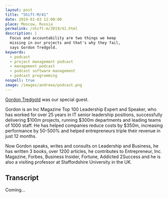 ```yaml
---
layout: post
title: "Shift-M/41"
date: 2019-01-03 12:00:00
place: Moscow, Russia
permalink: /shift-m/2019/41.html
description: |
  Focus and accountability are two things we keep
  missing in our projects and that's why they fail,
  says Gordon Tredgold.
keywords:
  - podcast
  - project management podcast
  - management podcast
  - podcast software management
  - podcast programming
nospell: true
image: /images/andreea/podcast.png
---
```




[Gordon Tredgold](http://www.gordontredgold.com/) was our special guest.

Gordon is an Inc Magazine Top 100 Leadership Expert and Speaker,
who has worked for over 25 years in IT senior leadership positions,
successfully delivering $100m projects, running $300m departments and leading
teams of 1000 staff. He has helped companies reduce costs by $350m,
increasing performance by 50-500%  and helped entrepreneurs
triple their revenue in just 12 months.

Now Gordon speaks, writes and consults on Leadership and Business,
he has written 3 books, over 1200 articles, he contributes to
Entrepreneur, Inc. Magazine, Forbes, Business Insider, Fortune,
Addicted 2Success and he is also a visiting professor at
Staffordshire University in the UK.

## Transcript

Coming...
